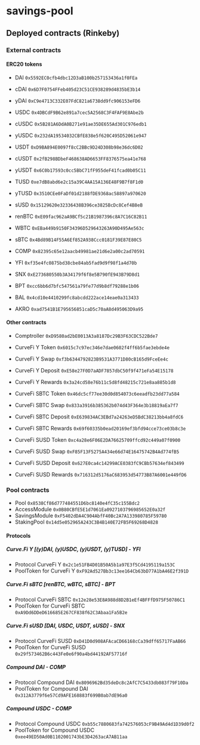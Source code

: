 # savings-pool

## Deployed contracts (Rinkeby)
### External contracts
#### ERC20 tokens
* DAI `0x5592EC0cfb4dbc12D3aB100b257153436a1f0FEa`
* cDAI `0x6D7F0754FFeb405d23C51CE938289d4835bE3b14`
* yDAI `0xC9e4713C332E07FdC821a6738dd9fc906153eFD6`

* USDC `0x4DBCdF9B62e891a7cec5A2568C3F4FAF9E8Abe2b`
* cUSDC `0x5B281A6DdA0B271e91ae35DE655Ad301C976edb1`
* yUSDC `0x232dA19534032CBfE838e5f620C495D52061e947`

* USDT `0xD9BA894E0097f8cC2BBc9D24D308b98e36dc6D02`
* cUSDT `0x2fB298BDbeF468638AD6653FF8376575ea41e768`
* yUSDT `0x6C0b17593c0cc5BbC71fF955deF41fcad0b05C11`

* TUSD `0xe7dB8abd6e2c15a39C4AA15A136E48F9B7f8F1d0`
* yTUSD `0x3510CEe0FaDf01d2188fDE9368ac58897a970620`

* sUSD `0x15129620e32336438B396ce3825BcDc8Cef4B8eB`

* renBTC `0xE09fac962aA9BCf5c21B1987396c8A7C16C82B11`
* WBTC `0xEBa449b9150F34396D529643263A90D495Ae563c`
* sBTC `0x4Bd89B14F55A6Ef852A938Ccc0181F39E87E80C5`

* COMP `0x82395c65e12aacb49981ae21d6e2a00c2ad70591`
* YFI `0xf35e4fc0875bd38cbe84ab5fad9d9f98f1a4d70b`
* SNX `0xE273680550b3A34179f6f8e5B790fE943B79D8d1`
* BPT `0xcc6bb6d7bfc547561a79fe77d9b8df79288e1b06`
* BAL `0x4cd10e4410299fc8abcdd222ace14eae0a313433`

* AKRO `0xad7541B1E795656851caD5c70aA8d495063D9a95`

#### Other contracts
* Comptroller `0xD9580ad2bE0013A3a8187Dc29B3F63CDC522Bde7`

* CurveFi Y Token `0x6015c7c97ec346e7dae0602f4ff6b5fae3ebde4e`
* CurveFi Y Swap `0xf3b6344792823B9531A3771D80cB165d9FceEe4c`
* CurveFi Y Deposit `0xE58e27F0D7aADF7857dbC50f9f471eFa54E15178`
* CurveFi Y Rewards `0x3a24cd58e76b11c5d8fd48215c721e8aa885b1d8`

* CurveFi SBTC Token `0x46dc5cf77ee30d0d854073c6eeadfb23dd77a584`
* CurveFi SBTC Swap `0x833a3916b385362b074d43F364e3b18819aEa7f7`
* CurveFi SBTC Deposit `0xE639834AC3EBd7a24263eD5BdC38213bb4a8fdC6`
* CurveFi SBTC Rewards `0x69f60335b0ead20169ef3bfd94cce73ce03b8c3e`


* CurveFi SUSD Token `0xc4a28e6F06E2DA76625709ffcd92c449a07f0900`
* CurveFi SUSD Swap `0xF85F13F5275A434e66d74E16475742B4Ad774fB5`
* CurveFi SUSD Deposit `0x627E0ca4c14299ACE0383fC9CBb57634ef843499`
* CurveFi SUSD Rewards `0x716312d5176aC683953d54773B87A6001e449fD6`



### Pool contracts
* Pool `0x8538Cf86d777484551D6bc8140e4fC35c155Bdc2`
* AccessModule `0x0B80CBfE5E1d7061Ea0927103796985652E0a32f`
* SavingsModule `0xF5402dDA4C904AbfF40Bc2A7A133980785F59780`
* StakingPool `0x14d5e052965A243C3B4B140E72FB5F69268D4828`

#### Protocols
##### Curve.Fi Y [(y)DAI, (y)USDC, (y)USDT, (y)TUSD] - YFI
* Protocol CurveFi Y `0x2c1e51FB4D01B50A5b1a97E3f5Cd4195119a153C`
* PoolToken for CurveFi Y `0xF92Ad527Bb3c13ee164Cb63bD77A1bA46E2f391D`

##### Curve.Fi sBTC [renBTC, wBTC, sBTC] - BPT
* Protocol CurveFi SBTC `0x12e28e53E8A988d8D2B1eEf4BFFfD975F50786C1`
* PoolToken for CurveFi SBTC `0xA9Dd6DDeD616685E267CF838f62C3Abaa1Fa5B2e`

##### Curve.Fi sUSD [DAI, USDC, USDT, sUSD] - SNX
* Protocol CurveFi SUSD `0xD41D0d908AFAcaCD66168cCa39dff65717FaAB66`
* PoolToken for CurveFi SUSD `0x29f573462B6c443Fe0e6f90a4bd44192AF57716f`

##### Compound DAI - COMP
* Protocol Compound DAI `0x8096962Bd35deDc8c2AfC7C5433db083f79F10Da`
* PoolToken for Compound DAI `0x312A3779f6e57Cd9AFE168883f699B0ab7dE96a0`

##### Compound USDC - COMP
* Protocol Compound USDC `0xb55c7880683fa742576053cF9B49Ad4d1D39d0f2`
* PoolToken for Compound USDC `0xee49ED50Ad0B1102001743bE3D4263acA7AB11aa`

